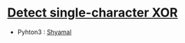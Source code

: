 # [Detect single-character XOR](http://cryptopals.com/sets/1/challenges/4)

* Pyhton3 : [Shyamal](https://github.com/svaderia/SIG_Cryptography/blob/master/Cryptopal/Problem_4/Shyamal/solution.py)